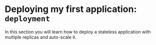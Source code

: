 # Deploying my first application: `deployment`

In this section you will learn how to deploy a stateless application with multiple replicas and auto-scale it.